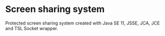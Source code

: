 # Screen sharing system

Protected screen sharing system created with Java SE 11, JSSE, JCA, JCE and TSL Socket wrapper.
